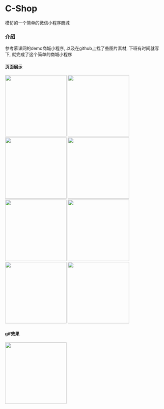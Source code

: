 # C-Shop
模仿的一个简单的微信小程序商城


### 介绍
参考慕课网的demo商城小程序, 以及在github上找了些图片素材, 下班有时间就写下, 就完成了这个简单的商城小程序



#### 页面展示
<image src="/screenshot/1.png" width="200"/>
<image src="/screenshot/2.png" width="200"/>
<image src="/screenshot/3.png" width="200"/>
<image src="/screenshot/4.png" width="200"/>
<image src="/screenshot/5.png" width="200"/>
<image src="/screenshot/6.png" width="200"/>
<image src="/screenshot/7.png" width="200"/>
<image src="/screenshot/8.jpg" width="200"/>


#### gif效果
<image src="/screenshot/GIF.gif" width="200"/>






